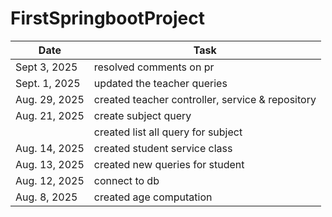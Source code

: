# FirstSpringbootProject


| Date          | Task                                              |
|---------------|---------------------------------------------------|
| Sept 3, 2025  | resolved comments on pr                           |
| Sept. 1, 2025 | updated the teacher queries                       |
| Aug. 29, 2025 | created teacher controller, service & repository  |
| Aug. 21, 2025 | create subject query                              |
|               | created list all query for subject                |
| Aug. 14, 2025 | created student service class                     |
| Aug. 13, 2025 | created new queries for student                   |
| Aug. 12, 2025 | connect to db                                     |
| Aug. 8, 2025  | created age computation                           |



